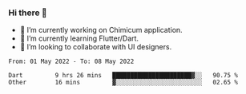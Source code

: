### Hi there 👋

<!--
**devcat37/devcat37** is a ✨ _special_ ✨ repository because its `README.md` (this file) appears on your GitHub profile.-->


- 🔭 I’m currently working on Chimicum application.
- 🌱 I’m currently learning Flutter/Dart.
- 👯 I’m looking to collaborate with UI designers.
<!-- - 🤔 I’m looking for help with ... -->

<!--START_SECTION:waka-->

```text
From: 01 May 2022 - To: 08 May 2022

Dart         9 hrs 26 mins   ██████████████████████▓░░   90.75 %
Other        16 mins         ▓░░░░░░░░░░░░░░░░░░░░░░░░   02.65 %
```

<!--END_SECTION:waka-->
